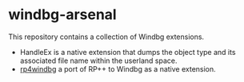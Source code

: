 # windbg-arsenal

This repository contains a collection of Windbg extensions.

- HandleEx is a native extension that dumps the object type and its associated file name within the userland space.
- [rp4windbg](https://github.com/tahadraidia/rp4windbg) a port of RP++ to Windbg as a native extension.
